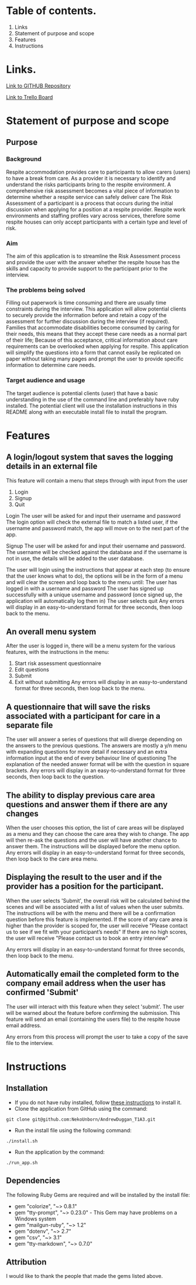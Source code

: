 # Table of contents.
1. Links
2. Statement of purpose and scope
3. Features
4. Instructions

# Links.
[Link to GITHUB Repository](https://github.com/NekoUnborn/AndrewDuggan_T1A3)

[Link to Trello Board](https://trello.com/b/mzhSDfv9)

# Statement of purpose and scope
## Purpose
### Background
Respite accommodation provides care to participants to allow carers (users) to have a break from care. As a provider it is necessary to identify and understand the risks participants bring to the respite environment.
A comprehensive risk assessment becomes a vital piece of information to determine whether a respite service can safely deliver care
The Risk Assessment of a participant is a process that occurs during the initial discussion when applying for a position at a respite provider.
Respite work environments and staffing profiles vary across services, therefore some respite houses can only accept participants with a certain type and level of risk.
### Aim
The aim of this application is to streamline the Risk Assessment process and provide the user with the answer whether the respite house has the skills and capacity to provide support to the participant prior to the interview.
### The problems being solved
Filling out paperwork is time consuming and there are usually time constraints during the interview.
This application will allow potential clients to securely provide the information before and retain a copy of the assessment for further discussion during the interview (if required).
Families that accommodate disabilities become consumed by caring for their needs, this means that they accept these care needs as a normal part of their life; Because of this acceptance, critical information about care requirements can be overlooked when applying for respite.
This application will simplify the questions into a form that cannot easily be replicated on paper without taking many pages and prompt the user to provide specific information to determine care needs.
### Target audience and usage
The target audience is potential clients (user) that have a basic understanding in the use of the command line and preferably have ruby installed.
The potential client will use the installation instructions in this README along with an executable install file to install the program.

# Features
## A login/logout system that saves the logging details in an external file
This feature will contain a menu that steps through with input from the user
1. Login
2. Signup
3. Quit

Login
The user will be asked for and input their username and password
The login option will check the external file to match a listed user, if the username and password match, the app will move on to the next part of the app.

Signup
The user will be asked for and input their username and password.
The username will be checked against the database and if the username is not in use, the details will be added to the user database.

The user will login using the instructions that appear at each step (to ensure that the user knows what to do), the options will be in the form of a menu and will clear the screen and loop back to the menu until:
The user has logged in with a username and password
The user has signed up successfully with a unique username and password (once signed up, the application will automatically log them in)
The user selects quit
Any errors will display in an easy-to-understand format for three seconds, then loop back to the menu.

## An overall menu system
After the user is logged in, there will be a menu system for the various features, with the instructions in the menu:
1. Start risk assessment questionnaire
2. Edit questions
3. Submit
4. Exit without submitting
Any errors will display in an easy-to-understand format for three seconds, then loop back to the menu.

## A questionnaire that will save the risks associated with a participant for care in a separate file
The user will answer a series of questions that will diverge depending on the answers to the previous questions.
The answers are mostly a y/n menu with expanding questions for more detail if necessary and an extra information input at the end of every behaviour line of questioning
The explanation of the needed answer format will be with the question in square brackets.
Any errors will display in an easy-to-understand format for three seconds, then loop back to the question.

## The ability to display previous care area questions and answer them if there are any changes
When the user chooses this option, the list of care areas will be displayed as a menu and they can choose the care area they wish to change.
The app will then re-ask the questions and the user will have another chance to answer them.
The instructions will be displayed before the menu option.
Any errors will display in an easy-to-understand format for three seconds, then loop back to the care area menu.
 
## Displaying the result to the user and if the provider has a position for the participant.
When the user selects 'Submit', the overall risk will be calculated behind the scenes and will be associated with a list of values when the user submits. The instructions will be with the menu and there will be a confirmation question before this feature is implemented.
If the score of any care area is higher than the provider is scoped for, the user will receive "Please contact us to see if we fit with your participant’s needs"
If there are no high scores, the user will receive "Please contact us to book an entry interview"


Any errors will display in an easy-to-understand format for three seconds, then loop back to the menu.

## Automatically email the completed form to the company email address when the user has confirmed 'Submit'
The user will interact with this feature when they select 'submit'.
The user will be warned about the feature before confirming the submission.
This feature will send an email (containing the users file) to the respite house email address.

Any errors from this process will prompt the user to take a copy of the save file to the interview.

# Instructions
## Installation
- If you do not have ruby installed, follow [these instructions](https://www.ruby-lang.org/en/documentation/installation/) to install it.
- Clone the application from GitHub using the command:
```
git clone git@github.com:NekoUnborn/AndrewDuggan_T1A3.git
```
- Run the install file using the following command:
```
./install.sh
```
- Run the application by the command:
```
./run_app.sh
```

## Dependencies
The following Ruby Gems are required and will be installed by the install file:
- gem "colorize", "~> 0.8.1"
- gem "tty-prompt", "~> 0.23.0" - This Gem may have problems on a Windows system
- gem "mailgun-ruby", "~> 1.2"
- gem "dotenv", "~> 2.7"
- gem "csv", "~> 3.1"
- gem "tty-markdown", "~> 0.7.0"

## Attribution
I would like to thank the people that made the gems listed above.
